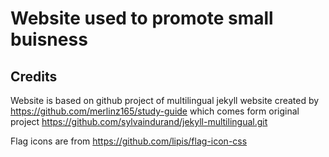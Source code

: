# Website used to promote small buisness 




## Credits

Website is based on github project of multilingual jekyll website created by https://github.com/merlinz165/study-guide which comes form original project https://github.com/sylvaindurand/jekyll-multilingual.git

Flag icons are from https://github.com/lipis/flag-icon-css
